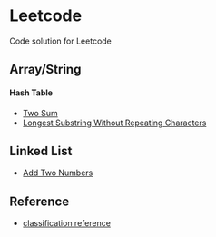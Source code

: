 # Leetcode
Code solution for Leetcode


## Array/String
#### Hash Table
- [Two Sum](solutions/1_TwoSum.md)
- [Longest Substring Without Repeating Characters](solutions/3_LongestSubstringWithoutRepeatingCharacters.md)

## Linked List
- [Add Two Numbers](solutions/2_AddTwoNumbers.md)


## Reference
- [classification reference](https://www.programcreek.com/2013/08/leetcode-problem-classification/)
